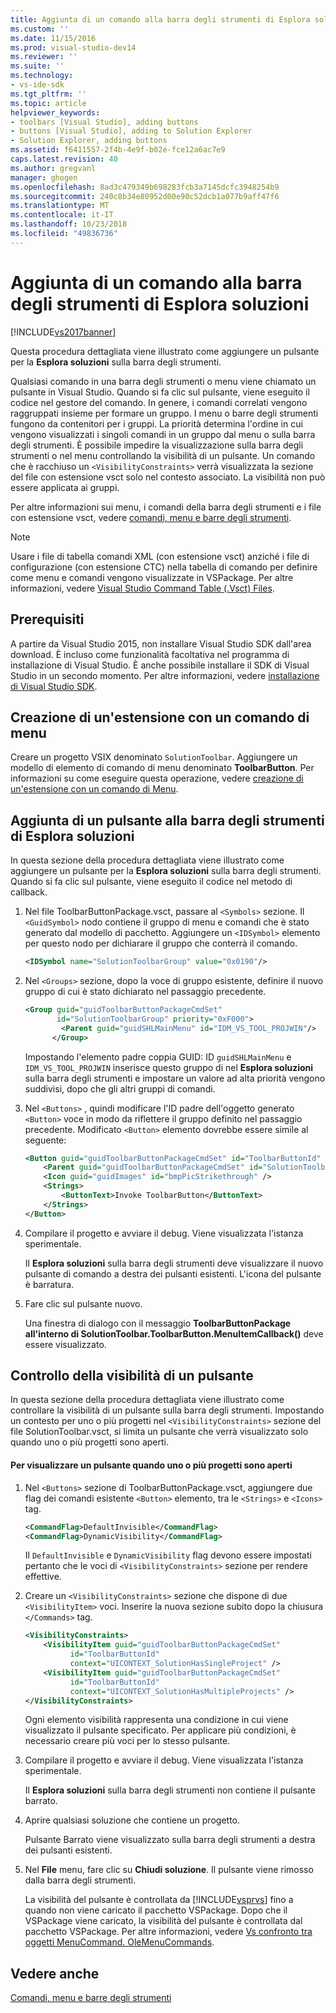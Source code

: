 ```yaml
---
title: Aggiunta di un comando alla barra degli strumenti di Esplora soluzioni | Microsoft Docs
ms.custom: ''
ms.date: 11/15/2016
ms.prod: visual-studio-dev14
ms.reviewer: ''
ms.suite: ''
ms.technology:
- vs-ide-sdk
ms.tgt_pltfrm: ''
ms.topic: article
helpviewer_keywords:
- toolbars [Visual Studio], adding buttons
- buttons [Visual Studio], adding to Solution Explorer
- Solution Explorer, adding buttons
ms.assetid: f6411557-2f4b-4e9f-b02e-fce12a6ac7e9
caps.latest.revision: 40
ms.author: gregvanl
manager: ghogen
ms.openlocfilehash: 8ad3c479349b698283fcb3a7145dcfc3948254b9
ms.sourcegitcommit: 240c8b34e80952d00e90c52dcb1a077b9aff47f6
ms.translationtype: MT
ms.contentlocale: it-IT
ms.lasthandoff: 10/23/2018
ms.locfileid: "49836736"
---
```

# <a name="adding-a-command-to-the-solution-explorer-toolbar"></a>Aggiunta di un comando alla barra degli strumenti di Esplora soluzioni
[!INCLUDE[vs2017banner](../includes/vs2017banner.md)]

Questa procedura dettagliata viene illustrato come aggiungere un pulsante per la **Esplora soluzioni** sulla barra degli strumenti.  
  
 Qualsiasi comando in una barra degli strumenti o menu viene chiamato un pulsante in Visual Studio. Quando si fa clic sul pulsante, viene eseguito il codice nel gestore del comando. In genere, i comandi correlati vengono raggruppati insieme per formare un gruppo. I menu o barre degli strumenti fungono da contenitori per i gruppi. La priorità determina l'ordine in cui vengono visualizzati i singoli comandi in un gruppo dal menu o sulla barra degli strumenti. È possibile impedire la visualizzazione sulla barra degli strumenti o nel menu controllando la visibilità di un pulsante. Un comando che è racchiuso un `<VisibilityConstraints>` verrà visualizzata la sezione del file con estensione vsct solo nel contesto associato. La visibilità non può essere applicata ai gruppi.  
  
 Per altre informazioni sui menu, i comandi della barra degli strumenti e i file con estensione vsct, vedere [comandi, menu e barre degli strumenti](../extensibility/internals/commands-menus-and-toolbars.md).  
  
> [!NOTE]
>  Usare i file di tabella comandi XML (con estensione vsct) anziché i file di configurazione (con estensione CTC) nella tabella di comando per definire come menu e comandi vengono visualizzate in VSPackage. Per altre informazioni, vedere [Visual Studio Command Table (.Vsct) Files](../extensibility/internals/visual-studio-command-table-dot-vsct-files.md).  
  
## <a name="prerequisites"></a>Prerequisiti  
 A partire da Visual Studio 2015, non installare Visual Studio SDK dall'area download. È incluso come funzionalità facoltativa nel programma di installazione di Visual Studio. È anche possibile installare il SDK di Visual Studio in un secondo momento. Per altre informazioni, vedere [installazione di Visual Studio SDK](../extensibility/installing-the-visual-studio-sdk.md).  
  
## <a name="creating-an-extension-with-a-menu-command"></a>Creazione di un'estensione con un comando di menu  
 Creare un progetto VSIX denominato `SolutionToolbar`. Aggiungere un modello di elemento di comando di menu denominato **ToolbarButton**. Per informazioni su come eseguire questa operazione, vedere [creazione di un'estensione con un comando di Menu](../extensibility/creating-an-extension-with-a-menu-command.md).  
  
## <a name="adding-a-button-to-the-solution-explorer-toolbar"></a>Aggiunta di un pulsante alla barra degli strumenti di Esplora soluzioni  
 In questa sezione della procedura dettagliata viene illustrato come aggiungere un pulsante per la **Esplora soluzioni** sulla barra degli strumenti. Quando si fa clic sul pulsante, viene eseguito il codice nel metodo di callback.  
  
1.  Nel file ToolbarButtonPackage.vsct, passare al `<Symbols>` sezione. Il `<GuidSymbol>` nodo contiene il gruppo di menu e comandi che è stato generato dal modello di pacchetto. Aggiungere un `<IDSymbol>` elemento per questo nodo per dichiarare il gruppo che conterrà il comando.  
  
    ```xml  
    <IDSymbol name="SolutionToolbarGroup" value="0x0190"/>  
    ```  
  
2.  Nel `<Groups>` sezione, dopo la voce di gruppo esistente, definire il nuovo gruppo di cui è stato dichiarato nel passaggio precedente.  
  
    ```xml  
    <Group guid="guidToolbarButtonPackageCmdSet"  
           id="SolutionToolbarGroup" priority="0xF000">  
            <Parent guid="guidSHLMainMenu" id="IDM_VS_TOOL_PROJWIN"/>  
          </Group>  
    ```  
  
     Impostando l'elemento padre coppia GUID: ID `guidSHLMainMenu` e `IDM_VS_TOOL_PROJWIN` inserisce questo gruppo di nel **Esplora soluzioni** sulla barra degli strumenti e impostare un valore ad alta priorità vengono suddivisi, dopo che gli altri gruppi di comandi.  
  
3.  Nel `<Buttons>` , quindi modificare l'ID padre dell'oggetto generato `<Button>` voce in modo da riflettere il gruppo definito nel passaggio precedente. Modificato `<Button>` elemento dovrebbe essere simile al seguente:  
  
    ```xml  
    <Button guid="guidToolbarButtonPackageCmdSet" id="ToolbarButtonId" priority="0x0100" type="Button">  
        <Parent guid="guidToolbarButtonPackageCmdSet" id="SolutionToolbarGroup" />  
        <Icon guid="guidImages" id="bmpPicStrikethrough" />  
        <Strings>  
            <ButtonText>Invoke ToolbarButton</ButtonText>  
        </Strings>  
    </Button>  
    ```  
  
4.  Compilare il progetto e avviare il debug. Viene visualizzata l'istanza sperimentale.  
  
     Il **Esplora soluzioni** sulla barra degli strumenti deve visualizzare il nuovo pulsante di comando a destra dei pulsanti esistenti. L'icona del pulsante è barratura.  
  
5.  Fare clic sul pulsante nuovo.  
  
     Una finestra di dialogo con il messaggio **ToolbarButtonPackage all'interno di SolutionToolbar.ToolbarButton.MenuItemCallback()** deve essere visualizzato.  
  
## <a name="controlling-the-visibility-of-a-button"></a>Controllo della visibilità di un pulsante  
 In questa sezione della procedura dettagliata viene illustrato come controllare la visibilità di un pulsante sulla barra degli strumenti. Impostando un contesto per uno o più progetti nel `<VisibilityConstraints>` sezione del file SolutionToolbar.vsct, si limita un pulsante che verrà visualizzato solo quando uno o più progetti sono aperti.  
  
#### <a name="to-display-a-button-when-one-or-more-projects-are-open"></a>Per visualizzare un pulsante quando uno o più progetti sono aperti  
  
1. Nel `<Buttons>` sezione di ToolbarButtonPackage.vsct, aggiungere due flag dei comandi esistente `<Button>` elemento, tra le `<Strings>` e `<Icons>` tag.  
  
   ```xml  
   <CommandFlag>DefaultInvisible</CommandFlag>  
   <CommandFlag>DynamicVisibility</CommandFlag>  
   ```  
  
    Il `DefaultInvisible` e `DynamicVisibility` flag devono essere impostati pertanto che le voci di `<VisibilityConstraints>` sezione per rendere effettive.  
  
2. Creare un `<VisibilityConstraints>` sezione che dispone di due `<VisibilityItem>` voci. Inserire la nuova sezione subito dopo la chiusura `</Commands>` tag.  
  
   ```xml  
   <VisibilityConstraints>  
       <VisibilityItem guid="guidToolbarButtonPackageCmdSet"  
             id="ToolbarButtonId"  
             context="UICONTEXT_SolutionHasSingleProject" />  
       <VisibilityItem guid="guidToolbarButtonPackageCmdSet"  
             id="ToolbarButtonId"  
             context="UICONTEXT_SolutionHasMultipleProjects" />  
   </VisibilityConstraints>  
   ```  
  
    Ogni elemento visibilità rappresenta una condizione in cui viene visualizzato il pulsante specificato. Per applicare più condizioni, è necessario creare più voci per lo stesso pulsante.  
  
3. Compilare il progetto e avviare il debug. Viene visualizzata l'istanza sperimentale.  
  
    Il **Esplora soluzioni** sulla barra degli strumenti non contiene il pulsante barrato.  
  
4. Aprire qualsiasi soluzione che contiene un progetto.  
  
    Pulsante Barrato viene visualizzato sulla barra degli strumenti a destra dei pulsanti esistenti.  
  
5. Nel **File** menu, fare clic su **Chiudi soluzione**. Il pulsante viene rimosso dalla barra degli strumenti.  
  
   La visibilità del pulsante è controllata da [!INCLUDE[vsprvs](../includes/vsprvs-md.md)] fino a quando non viene caricato il pacchetto VSPackage. Dopo che il VSPackage viene caricato, la visibilità del pulsante è controllata dal pacchetto VSPackage.  Per altre informazioni, vedere [Vs confronto tra oggetti MenuCommand. OleMenuCommands](../misc/menucommands-vs-olemenucommands.md).  
  
## <a name="see-also"></a>Vedere anche  
 [Comandi, menu e barre degli strumenti](../extensibility/internals/commands-menus-and-toolbars.md)

